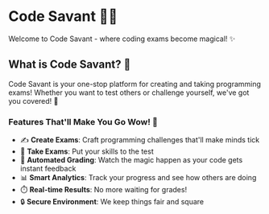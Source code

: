 # Code Savant 🧙‍♂️

Welcome to Code Savant - where coding exams become magical! ✨

## What is Code Savant? 🤔

Code Savant is your one-stop platform for creating and taking programming exams! Whether you want to test others or challenge yourself, we've got you covered! 🎯

### Features That'll Make You Go Wow! 🌟

- ✍️ **Create Exams**: Craft programming challenges that'll make minds tick
- 📝 **Take Exams**: Put your skills to the test
- 🤖 **Automated Grading**: Watch the magic happen as your code gets instant feedback
- 📊 **Smart Analytics**: Track your progress and see how others are doing
- ⏱️ **Real-time Results**: No more waiting for grades!
- 🔒 **Secure Environment**: We keep things fair and square
